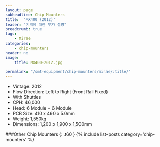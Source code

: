 ```yaml
---
layout: page
subheadline: Chip Mounters
title:  "MX400 (2012)"
teaser: "기계에 대한 부가 설명"
breadcrumb: true
tags:
    - Mirae
categories:
    - chip-mounters
header: no
image:
    title: MX400-2012.jpg

permalink: "/smt-equipment/chip-mounters/mirae/:title/"
---
```


- Vintage: 2012
- Flow Direction: Left to Right (Front Rail Fixed)
- With Shuttles
- CPH: 46,000
- Head: 6 Module + 6 Module
- PCB Size: 410 x 460 x 5.0mm
- Weight: 1,550kg
- Dimensions: 1,200 x 1,900 x 1,500mm

###Other Chip Mounters
{: .t60 }
{% include list-posts category='chip-mounters' %}
